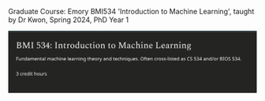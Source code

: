 Graduate Course: Emory BMI534 'Introduction to Machine Learning', taught by Dr Kwon, Spring 2024, PhD Year 1

![banner-1](banner.png)
